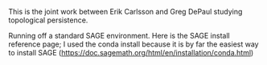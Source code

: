 This is the joint work between Erik Carlsson and Greg DePaul studying topological persistence. 

Running off a standard SAGE environment. Here is the SAGE install reference page; I used the conda install because it is by far the easiest way to install SAGE (https://doc.sagemath.org/html/en/installation/conda.html)
